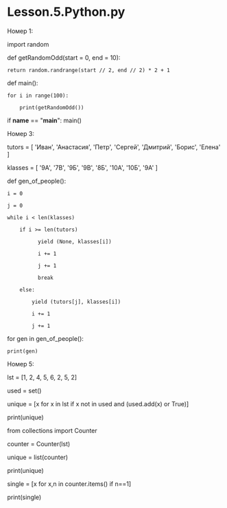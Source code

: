 # Lesson.5.Python.py

Номер 1:

import random
 
def getRandomOdd(start = 0, end = 10):
    
    return random.randrange(start // 2, end // 2) * 2 + 1
 

def main():
    
    for i in range(100):
        
        print(getRandomOdd())
 

if __name__ == "__main__":
    main()
    
    
Номер 3:

tutors = [
    'Иван', 'Анастасия', 'Петр', 'Сергей',
    'Дмитрий', 'Борис', 'Елена'
]


klasses = [
    '9А', '7В', '9Б', '9В', '8Б', '10А', '10Б', '9А'
]


def gen_of_people():

    i = 0
    
    j = 0
    
    while i < len(klasses)
    
        if i >= len(tutors)
        
              yield (None, klasses[i])
              
              i += 1
              
              j += 1
              
              break
              
        else:
        
            yield (tutors[j], klasses[i])
            
            i += 1
            
            j += 1
            
    

for gen in gen_of_people():

    print(gen)
    

  
  Номер 5:
  
  lst = [1, 2, 4, 5, 6, 2, 5, 2]

used = set()

unique = [x for x in lst if x not in used and (used.add(x) or True)]

print(unique)


from collections import Counter

counter = Counter(lst)


unique = list(counter)

print(unique)


single = [x for x,n in counter.items() if n==1]

print(single)

